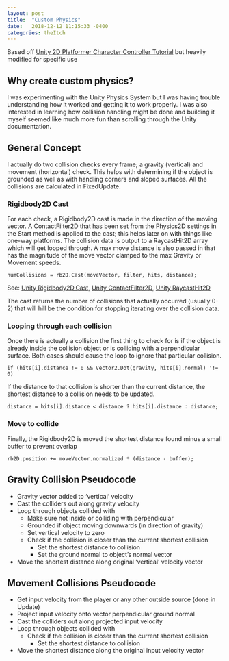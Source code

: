 ```yaml
---
layout: post
title:  "Custom Physics"
date:   2018-12-12 11:15:33 -0400
categories: theItch
---
```


Based off [Unity 2D Platformer Character Controller Tutorial](https://www.youtube.com/watch?v=wGI2e3Dzk_w&t=9s) but heavily modified for specific use

## Why create custom physics?
I was experimenting with the Unity Physics System but I was having trouble understanding how it worked and getting it to work properly. I was also interested in learning how collision handling might be done and building it myself seemed like much more fun than scrolling through the Unity documentation. 

## General Concept
I actually do two collision checks every frame; a gravity (vertical) and movement (horizontal) check. This helps with determining if the object is grounded as well as with handling corners and sloped surfaces. All the collisions are calculated in FixedUpdate. 

### Rigidbody2D Cast
For each check, a Rigidbody2D cast is made in the direction of the moving vector. A ContactFilter2D that has been set from the Physics2D settings in the Start method is applied to the cast; this helps later on with things like one-way platforms.
The collision data is output to a RaycastHit2D array which will get looped through. A max move distance is also passed in that has the magnitude of the move vector clamped to the max Gravity or Movement speeds.

`numCollisions = rb2D.Cast(moveVector, filter, hits, distance);`

See: [Unity Rigidbody2D.Cast](https://docs.unity3d.com/ScriptReference/Rigidbody2D.Cast.html), [Unity ContactFilter2D](https://docs.unity3d.com/ScriptReference/ContactFilter2D.html), [Unity RaycastHit2D](https://docs.unity3d.com/ScriptReference/RaycastHit2D.html)

The cast returns the number of collisions that actually occurred (usually 0-2) that will hill be the condition for stopping iterating over the collision data.

### Looping through each collision
Once there is actually a collision the first thing to check for is if the object is already inside the collision object or is colliding with a perpendicular surface. Both cases should cause the loop to ignore that particular collision.
 
`if (hits[i].distance != 0 && Vector2.Dot(gravity, hits[i].normal) '!= 0)`

If the distance to that collision is shorter than the current distance, the shortest distance to a collision needs to be updated. 

`distance = hits[i].distance < distance ? hits[i].distance : distance;`

### Move to collide 
Finally, the Rigidbody2D is moved the shortest distance found minus a small buffer to prevent overlap

`rb2D.position += moveVector.normalized * (distance - buffer);`

## Gravity Collision Pseudocode
* Gravity vector added to ‘vertical’ velocity
* Cast the colliders out along gravity velocity
* Loop through objects collided with
  * Make sure not inside or colliding with perpendicular 
  * Grounded if object moving downwards (in direction of gravity)
  * Set vertical velocity to zero 
  * Check if the collision is closer than the current shortest collision 
    * Set the shortest distance to collision
    * Set the ground normal to object’s normal vector
* Move the shortest distance along original ‘vertical’ velocity vector 

## Movement Collisions Pseudocode
* Get input velocity from the player or any other outside source (done in Update)
* Project input velocity onto vector perpendicular ground normal
* Cast the colliders out along projected input velocity
* Loop through objects collided with
  * Check if the collision is closer than the current shortest collision 
    * Set the shortest distance to collision
* Move the shortest distance along the original input velocity vector 
